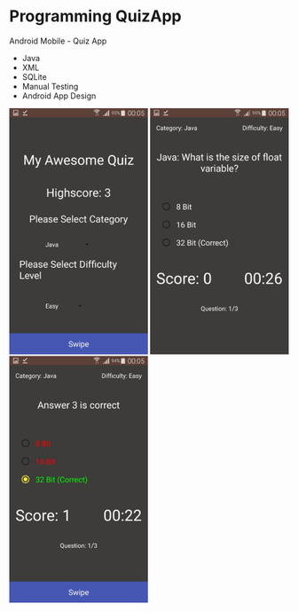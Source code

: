 # Programming QuizApp
Android Mobile - Quiz App
- Java 
- XML
- SQLite
- Manual Testing
- Android App Design

<img src="screenshots/image1.jpeg" width=250> <img src="screenshots/image2.jpeg" width=250> <img src="screenshots/image3.jpeg" width=250>
